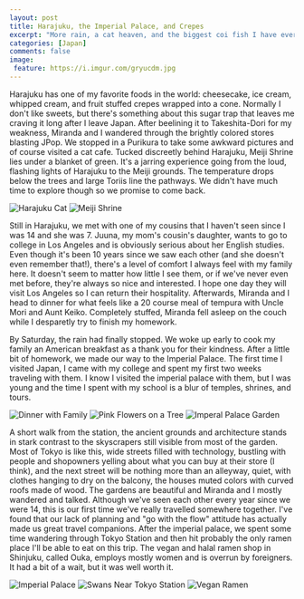 ```yaml
---
layout: post
title: Harajuku, the Imperial Palace, and Crepes
excerpt: "More rain, a cat heaven, and the biggest coi fish I have ever seen."
categories: [Japan]
comments: false
image:
 feature: https://i.imgur.com/gryucdm.jpg
---
```


Harajuku has one of my favorite foods in the world: cheesecake, ice cream, whipped cream, and fruit stuffed crepes wrapped into a cone. Normally I don't like sweets, but there's something about this sugar trap that leaves me craving it long after I leave Japan. After beelining it to Takeshita-Dori for my weakness, Miranda and I wandered through the brightly colored stores blasting JPop. We stopped in a Purikura to take some awkward pictures and of course visited a cat cafe. Tucked discreetly behind Harajuku, Meiji Shrine lies under a blanket of green. It's a jarring experience going from the loud, flashing lights of Harajuku to the Meiji grounds. The temperature drops below the trees and large Toriis line the pathways. We didn't have much time to explore though so we promise to come back.

![Harajuku Cat](https://i.imgur.com/75uFT3Qm.jpg) ![Meiji Shrine](https://i.imgur.com/F8CxH5km.jpg)

Still in Harajuku, we met with one of my cousins that I haven't seen since I was 14 and she was 7. Juuna, my mom's cousin's daughter, wants to go to college in Los Angeles and is obviously serious about her English studies. Even though it's been 10 years since we saw each other (and she doesn't even remember that!), there's a level of comfort I always feel with my family here. It doesn't seem to matter how little I see them, or if we've never even met before, they're always so nice and interested. I hope one day they will visit Los Angeles so I can return their hospitality. Afterwards, Miranda and I head to dinner for what feels like a 20 course meal of tempura with Uncle Mori and Aunt Keiko. Completely stuffed, Miranda fell asleep on the couch while I desparetly try to finish my homework.

By Saturday, the rain had finally stopped. We woke up early to cook my family an American breakfast as a thank you for their kindness. After a little bit of homework, we made our way to the Imperial Palace. The first time I visited Japan, I came with my college and spent my first two weeks traveling with them. I know I visited the imperial palace with them, but I was young and the time I spent with my school is a blur of temples, shrines, and tours.

![Dinner with Family](https://i.imgur.com/KaT7ULjm.jpg) ![Pink Flowers on a Tree](https://i.imgur.com/hXDKN0wm.jpg) ![Imperal Palace Garden](https://i.imgur.com/A8k6C16m.jpg)

A short walk from the station, the ancient grounds and architecture stands in stark contrast to the skyscrapers still visible from most of the garden. Most of Tokyo is like this, wide streets filled with technology, bustling with people and shopowners yelling about what you can buy at their store (I think), and the next street will be nothing more than an alleyway, quiet, with clothes hanging to dry on the balcony, the houses muted colors with curved roofs made of wood. The gardens are beautiful and Miranda and I mostly wandered and talked. Although we've seen each other every year since we were 14, this is our first time we've really travelled somewhere together. I've found that our lack of planning and "go with the flow" attitude has actually made us great travel companions. After the imperial palace, we spent some time wandering through Tokyo Station and then hit probably the only ramen place I'll be able to eat on this trip. The vegan and halal ramen shop in Shinjuku, called Ouka, employs mostly women and is overrun by foreigners. It had a bit of a wait, but it was well worth it.

![Imperial Palace](https://i.imgur.com/9dgc4LQm.jpg) ![Swans Near Tokyo Station](https://i.imgur.com/rbTcQSvm.jpg) ![Vegan Ramen](https://i.imgur.com/8snRRoFm.jpg)
